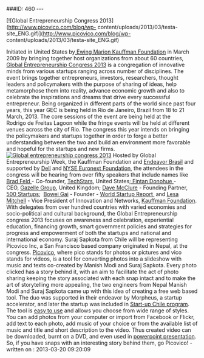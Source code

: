 ###ID: 460 \---

[![Global Entrepreneurship Congress 2013](http://www.picovico.com/blog/wp-
content/uploads/2013/03/testa-site_ENG.gif)](http://www.picovico.com/blog/wp-
content/uploads/2013/03/testa-site_ENG.gif)

**I**nitiated in United States by[ Ewing Marion Kauffman Foundation](http://www.kauffman.org/) in March 2009 by bringing together host organizations from about 60 countries, [Global Entrepreneurship Congress 2013](http://gec2013.com/en) is a congregation of innovative minds from various startups ranging across number of disciplines. The event brings together entrepreneurs, investors, researchers, thought leaders and policymakers with the purpose of sharing of ideas, help metamorphose them into reality, advance economic growth and also to celebrate the inspirations and dreams that drive every successful entrepreneur. Being organized in different parts of the world since past four years, this year GEC is being held in Rio de Janeiro, Brazil from 18 to 21 March, 2013. The core sessions of the event are being held at the Rodrigo de Freitas Lagoon while the fringe events will be held at different venues across the city of Rio. The congress this year intends on bringing the policymakers and startups together in order to forge a better understanding between the two and build an environment more favorable and hopeful for the startups and new firms. [![Global entrepreneurship congress 2013](http://www.picovico.com/blog/wp-content/uploads/2013/03/GEC2013_entreps_slider_nore.jpg)](http://www.picovico.com/blog/wp-content/uploads/2013/03/GEC2013_entreps_slider_nore.jpg) Hosted by Global Entrepreneurship Week, the Kauffman Foundation and [Endeavor Brasil](http://www.endeavor.org.br/) and supported by [Dell](http://www.dell.com/) and [NYSE Euronext Foundation](http://www.nyx.com/nyse-euronext-foundation), the attendees in the congress will be hearing from over fifty speakers that include names like[ Brad Feld ](http://www.feld.com/wp/about)\- Co-founder, [TechStars](http://www.techstars.com/), United States;[ Fintan Donohue ](http://www.thegazellegroup.com/fintan-donohue-gp.php)\- CEO, [Gazelle Group](http://www.gazellegroup.com/home/), United Kingdom; [Dave McClure](http://500.co/mentors/dave-mcclure-2/) \- Founding Partner, [500 Startups](http://500.co/);  [Bowei Gai](http://www.linkedin.com/in/boweigai) \- Founder - [World Startup Report ](http://www.worldstartupreport.com/) and [Lesa Mitchell](http://www.linkedin.com/in/lesamitchell) \- Vice President of Innovation and Networks, [Kauffman Foundation](http://www.kauffman.org/). With delegates from over hundred countries with varied economies and socio-political and cultural background, the Global Entrepreneurship congress 2013 focuses on awareness and celebration, experiential education, financing growth, smart government policies and strategies for progress and empowerment of both the startups and national and international economy. Suraj Sapkota from Chile will be representing Picovico Inc, a San Francisco based company originated in Nepal, at the congress. [Picovico](http://www.picovico.com), where pico stands for photos or pictures and vico stands for videos, is a tool for converting photos into a slideshow with music and texts co-created by Manish Modi and Suraj Sapkota.  Every photo clicked has a story behind it, with an aim to facilitate the act of photo sharing keeping the story associated with each snap intact and to make the art of storytelling more appealing, the two engineers from Nepal Manish Modi and Suraj Sapkota came up with this idea of creating a free web based tool. The duo was supported in their endeavor by Morpheus, a startup accelerator, and later the startup was included in [Start-up Chile program](http://www.picovico.com/blog/picovico-is-now-a-part-of-start-up-chile.html). The tool is [easy to use](http://www.picovico.com/blog/how-to-make-a-video.html) and allows you choose from wide range of styles. You can add photos from your computer or import from Facebook or Flickr, add text to each photo, add music of your choice or from the available list of music and title and short description to the video. Thus created video can be downloaded, burnt on a DVD, and even used in [powerpoint presentation](http://www.picovico.com/blog/picovico-video-presentation-tools.html). So, if you have snaps with an interesting story behind them, go Picovico! -written on : 2013-03-20 09:20:09

